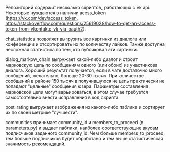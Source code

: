 Репозиторий содержит несколько скриптов, работающих с vk api. Некоторые нуждаются 
в наличии acess_token (https://vk.com/dev/access_token, https://stackoverflow.com/questions/25619028/how-to-get-an-access-token-from-vkontakte-vk-via-oauth2).

chat_statistics позволяет выгрузить все картинки из диалога или конференции
и отсортировать их по количеству лайков.
Также доступна несложная статистика по
тем, кто публиковал эти картинки.

dialog_markow_chain выгружает какой-либо диалог и строит марковскую цепь
по сообщениям одного (или обоих) из участникова диалога.
Хороший результат получается, если в чате достаточно много сообщений, желательно, больше 20-30 тысяч.
При количестве сообщений в районе 150 тысяч в получившуюся не цепь практически не
попадают "цельные" сообщения юзера.
Параметры составления марковской цепи могут варьироваться, в этом случае требуется
самостоятельно внести исправления в код скрипта.

post_rating выгружает изображения из какого-либо паблика и сортирует их по своей метрике "лучшести".

communities принимает community_id и members_to_proceed (в parameters.py) и выдает паблики, 
наиболее соответствующие вкусам подписчиков заданного community_id. Чем больше members_to_proceed, тем больше подписчиков будет обработано и тем выше статистическая значимость рекомендаций.